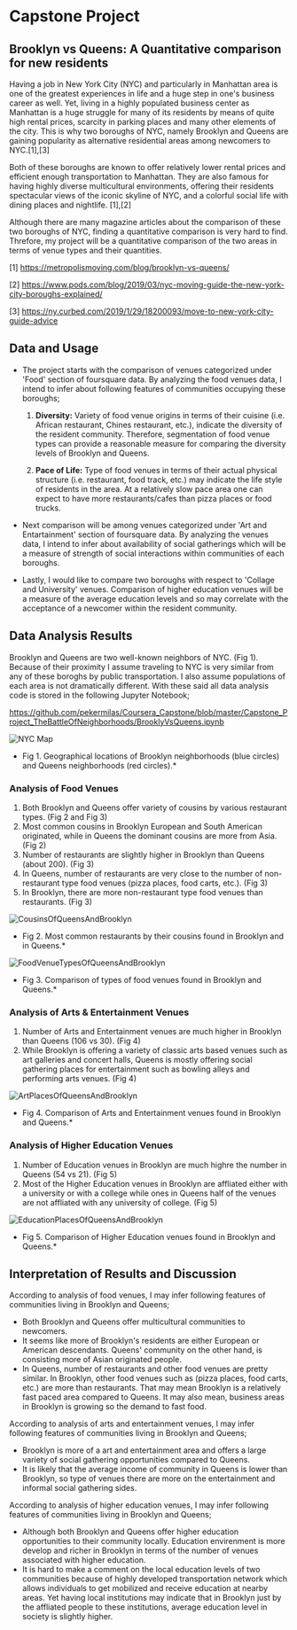 # Capstone Project

## **Brooklyn vs Queens: A Quantitative comparison for new residents**

Having a job in New York City (NYC) and particularly in Manhattan area is
one of the greatest experiences in life and a huge step in one's 
business career as well. Yet, living in a highly populated business center 
as Manhattan is a huge struggle for many of its residents by means of quite 
high rental prices, scarcity in parking places and many other elements of the 
city. This is why two boroughs of NYC, namely Brooklyn and Queens are gaining
popularity as alternative residential areas among newcomers to NYC.[1],[3]

Both of these boroughs are known to offer relatively lower rental prices and 
efficient enough transportation to Manhattan. They are also famous for having
highly diverse multicultural environments, offering their residents spectacular 
views of the iconic skyline of NYC, and a colorful social life with dining places
and nightlife. [1],[2]

Although there are many magazine articles about the comparison of these two boroughs
of NYC, finding a quantitative comparison is very hard to find. Threfore, my project
will be a quantitative comparison of the two areas in terms of venue types and 
their quantities.


[1] https://metropolismoving.com/blog/brooklyn-vs-queens/

[2] https://www.pods.com/blog/2019/03/nyc-moving-guide-the-new-york-city-boroughs-explained/

[3] https://ny.curbed.com/2019/1/29/18200093/move-to-new-york-city-guide-advice


## **Data and Usage**

- The project starts with the comparison of venues categorized under 'Food' section of 
foursquare data. By analyzing the food venues data, I intend to infer about following 
features of communities occupying these boroughs;

    1. **Diversity:** Variety of food venue origins in terms of their cuisine (i.e. African
    restaurant, Chines restaurant, etc.), indicate the diversity of the resident community.
    Therefore, segmentation of food venue types can provide a reasonable measure for
    comparing the diversity levels of Brooklyn and Queens.

    2. **Pace of Life:** Type of food venues in terms of their actual physical structure (i.e. 
    restaurant, food track, etc.) may indicate the life style of residents in the area. 
    At a relatively slow pace area one can expect to have more restaurants/cafes than 
    pizza places or food trucks. 

- Next comparison will be among venues categorized under 'Art and Entartainment' section 
of foursquare data. By analyzing the venues data, I intend to infer about availability 
of social gatherings which will be a measure of strength of social interactions within 
communities of each boroughs.

- Lastly, I would like to compare two boroughs with respect to 'Collage and 
University' venues. Comparison of higher education venues will be a measure of the
average education levels and so may correlate with the acceptance of a newcomer within
the resident community.

## **Data Analysis Results**
Brooklyn and Queens are two well-known neighbors of NYC. (Fig 1). Because of their
proximity I assume traveling to NYC is very similar from any of these boroghs by
public transportation. I also assume populations of each area is not dramatically
different. With these said all data analysis code is stored in the following Jupyter
Notebook;

https://github.com/pekermilas/Coursera_Capstone/blob/master/Capstone_Project_TheBattleOfNeighborhoods/BrooklyVsQueens.ipynb

![NYC Map](NYC_Map.png)
* Fig 1. Geographical locations of Brooklyn neighborhoods (blue circles) and 
Queens neighborhoods (red circles).*

### Analysis of Food Venues
1. Both Brooklyn and Queens offer variety of cousins by various
restaurant types. (Fig 2 and Fig 3)
2. Most common cousins in Brooklyn European and South American originated, while
in Queens the dominant cousins are more from Asia. (Fig 2)
3. Number of restaurants are slightly higher in Brooklyn than Queens (about 200). (Fig 3)
4. In Queens, number of restaurants are very close to the number of non-restaurant
type food venues (pizza places, food carts, etc.). (Fig 3)
5. In Brooklyn, there are more non-restaurant type food venues than restaurants. (Fig 3)

![CousinsOfQueensAndBrooklyn](CousinsOfQueensAndBrooklyn.png)
* Fig 2. Most common restaurants by their cousins found in Brooklyn
and in Queens.*

![FoodVenueTypesOfQueensAndBrooklyn](FoodVenueTypesOfQueensAndBrooklyn.png)
* Fig 3. Comparison of types of food venues found in Brooklyn and Queens.*

### Analysis of Arts & Entertainment Venues
1. Number of Arts and Entertainment venues are much higher in Brooklyn than Queens (106 vs 30). (Fig 4)
2. While Brooklyn is offering a variety of classic arts based venues such as art galleries
and concert halls, Queens is mostly offering social gathering places for entertainment such
as bowling alleys and performing arts venues. (Fig 4)

![ArtPlacesOfQueensAndBrooklyn](ArtPlacesOfQueensAndBrooklyn.png)
* Fig 4. Comparison of Arts and Entertainment venues found in Brooklyn and Queens.*

### Analysis of Higher Education Venues
1. Number of Education venues in Brooklyn are much highre the number in Queens (54 vs 21). (Fig 5)
2. Most of the Higher Education venues in Brooklyn are affliated either with a university
or with a college while ones in Queens half of the venues are not affliated with any 
university of college. (Fig 5)

![EducationPlacesOfQueensAndBrooklyn](EducationPlacesOfQueensAndBrooklyn.png)
* Fig 5. Comparison of Higher Education venues found in Brooklyn and Queens.*

## **Interpretation of Results and Discussion**

According to analysis of food venues, I may infer following features of communities living
in Brooklyn and Queens;

- Both Brooklyn and Queens offer multicultural communities to newcomers.
- It seems like more of Brooklyn's residents are either European or American descendants. Queens'
community on the other hand, is consisting more of Asian originated people.
- In Queens, number of restaurants and other food venues are pretty similar. In Brooklyn, other
food venues such as (pizza places, food carts, etc.) are more than restaurants. That may mean
Brooklyn is a relatively fast paced area compared to Queens. It may also mean, business areas
in Brooklyn is growing so the demand to fast food.

According to analysis of arts and entertainment venues, I may infer following features of communities living
in Brooklyn and Queens;

- Brooklyn is more of a art and entertainment area and offers a large variety of social
gathering opportunities compared to Queens.
- It is likely that the average income of community in Queens is lower than Brooklyn, so
type of venues there are more on the entertainment and informal social gathering sides.

According to analysis of higher education venues, I may infer following features of communities living
in Brooklyn and Queens;

- Although both Brooklyn and Queens offer higher education opportunities to their community
locally. Education envirenment is more develop and richer in Brooklyn in terms of the number of
venues associated with higher education. 
- It is hard to make a comment on the local education levels of two communities because of
highly developed transportation network which allows individuals to get mobilized and receive
education at nearby areas. Yet having local institutions may indicate that in Brooklyn just by
the affliated people to these institutions, average education level in society is slightly 
higher.

